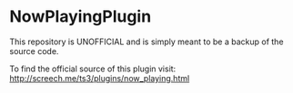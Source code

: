 # NowPlayingPlugin

This repository is UNOFFICIAL and is simply meant to be a backup of the source code. 

To find the official source of this plugin visit: http://screech.me/ts3/plugins/now_playing.html
